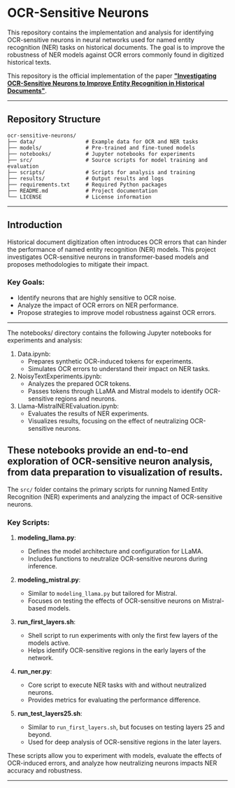 # OCR-Sensitive Neurons

This repository contains the implementation and analysis for identifying OCR-sensitive neurons in neural networks used for named entity recognition (NER) tasks on historical documents. The goal is to improve the robustness of NER models against OCR errors commonly found in digitized historical texts.

This repository is the official implementation of the paper [**"Investigating OCR-Sensitive Neurons to Improve Entity Recognition in Historical Documents"**](https://arxiv.org/abs/2409.16934).

---

## Repository Structure

```
ocr-sensitive-neurons/
├── data/                # Example data for OCR and NER tasks
├── models/              # Pre-trained and fine-tuned models
├── notebooks/           # Jupyter notebooks for experiments
├── src/                 # Source scripts for model training and evaluation
├── scripts/             # Scripts for analysis and training
├── results/             # Output results and logs
├── requirements.txt     # Required Python packages
├── README.md            # Project documentation
└── LICENSE              # License information
```
---
## Introduction

Historical document digitization often introduces OCR errors that can hinder the performance of named entity recognition (NER) models. This project investigates OCR-sensitive neurons in transformer-based models and proposes methodologies to mitigate their impact.

### Key Goals:
- Identify neurons that are highly sensitive to OCR noise.
- Analyze the impact of OCR errors on NER performance.
- Propose strategies to improve model robustness against OCR errors.

---
The notebooks/ directory contains the following Jupyter notebooks for experiments and analysis:
1. Data.ipynb:
   - Prepares synthetic OCR-induced tokens for experiments.
   - Simulates OCR errors to understand their impact on NER tasks.
2. NoisyTextExperiments.ipynb:
   - Analyzes the prepared OCR tokens.
   - Passes tokens through LLaMA and Mistral models to identify OCR-sensitive regions and neurons.
3. Llama-MistralNEREvaluation.ipynb:
   - Evaluates the results of NER experiments.
   - Visualizes results, focusing on the effect of neutralizing OCR-sensitive neurons.

These notebooks provide an end-to-end exploration of OCR-sensitive neuron analysis, from data preparation to visualization of results.
---

The `src/` folder contains the primary scripts for running Named Entity Recognition (NER) experiments and analyzing the impact of OCR-sensitive neurons.

### Key Scripts:
1. **modeling_llama.py**:
   - Defines the model architecture and configuration for LLaMA.
   - Includes functions to neutralize OCR-sensitive neurons during inference.

2. **modeling_mistral.py**:
   - Similar to `modeling_llama.py` but tailored for Mistral.
   - Focuses on testing the effects of OCR-sensitive neurons on Mistral-based models.

3. **run_first_layers.sh**:
   - Shell script to run experiments with only the first few layers of the models active.
   - Helps identify OCR-sensitive regions in the early layers of the network.

4. **run_ner.py**:
   - Core script to execute NER tasks with and without neutralized neurons.
   - Provides metrics for evaluating the performance difference.

5. **run_test_layers25.sh**:
   - Similar to `run_first_layers.sh`, but focuses on testing layers 25 and beyond.
   - Used for deep analysis of OCR-sensitive regions in the later layers.

These scripts allow you to experiment with models, evaluate the effects of OCR-induced errors, and analyze how neutralizing neurons impacts NER accuracy and robustness.

---
